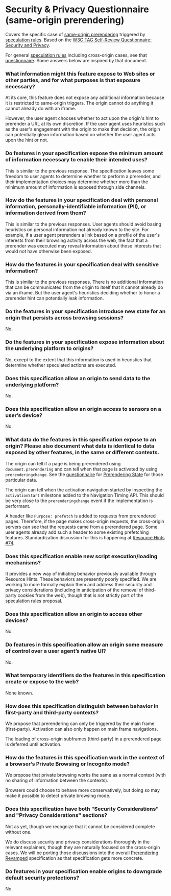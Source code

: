 # Security & Privacy Questionnaire (same-origin prerendering)

Covers the specific case of [same-origin prerendering](same-origin-explainer.md) triggered by [speculation rules](triggers.md). Based on the [W3C TAG Self-Review Questionnaire: Security and Privacy](https://w3ctag.github.io/security-questionnaire/).

For general [speculation rules](triggers.md) including cross-origin cases, see that [questionnaire](speculation-rules-security-privacy-questionnaire.md). Some answers below are inspired by that document.

### What information might this feature expose to Web sites or other parties, and for what purposes is that exposure necessary?

At its core, this feature does not expose any additional information because it is restricted to same-origin triggers. The origin cannot do anything it cannot already do with an iframe.

However, the user agent chooses whether to act upon the origin's hint to prerender a URL at its own discretion. If the user agent uses heuristics such as the user's engagement with the origin to make that decision, the origin can potentially glean information based on whether the user agent acts upon the hint or not.

### Do features in your specification expose the minimum amount of information necessary to enable their intended uses?

This is similar to the previous response. The specification leaves some freedom to user agents to determine whether to perform a prerender, and their implementation choices may determine whether more than the minimum amount of information is exposed through side channels.

### How do the features in your specification deal with personal information, personally-identifiable information (PII), or information derived from them?

This is similar to the previous responses. User agents should avoid basing heuristics on personal information not already known to the site. For example, if a user agent prerenders a link based on a profile of the user's interests from their browsing activity across the web, the fact that a prerender was executed may reveal information about those interests that would not have otherwise been exposed.

### How do the features in your specification deal with sensitive information?

This is similar to the previous responses. There is no additional information that can be communicated from the origin to itself that it cannot already do via an iframe. But the user agent's heuristics deciding whether to honor a prerender hint can potentially leak information.

### Do the features in your specification introduce new state for an origin that persists across browsing sessions?

No.

### Do the features in your specification expose information about the underlying platform to origins?

No, except to the extent that this information is used in heuristics that determine whether speculated actions are executed.

### Does this specification allow an origin to send data to the underlying platform?

No.

### Does this specification allow an origin access to sensors on a user’s device?

No.

### What data do the features in this specification expose to an origin? Please also document what data is identical to data exposed by other features, in the same or different contexts.

The origin can tell if a page is being prerendered using `document.prerendering` and can tell when that page is activated by using `prerenderingchange`. See the [questionnaire](prerendering-state-privacy-questionnaire.md) for [Prerendering State](prerendering-state.md) for those particular data.

The origin can tell when the activation navigation started by inspecting the `activationStart` milestone added to the Navigation Timing API. This should be very close to the `prerenderingchange` event if the implementation is performant.

A header like `Purpose: prefetch` is added to requests from prerendered pages. Therefore, if the page makes cross-origin requests, the cross-origin servers can see that the requests came from a prerendered page. Some user agents already add such a header to some existing prefetching features. Standardization discussion for this is happening at [Resource Hints #74](https://github.com/w3c/resource-hints/issues/74).

### Does this specification enable new script execution/loading mechanisms?

It provides a new way of initiating behavior previously available through Resource Hints. These behaviors are presently poorly specified. We are working to more formally explain them and address their security and privacy considerations (including in anticipation of the removal of third-party cookies from the web), though that is not strictly part of the speculation rules proposal.

### Does this specification allow an origin to access other devices?

No.

### Do features in this specification allow an origin some measure of control over a user agent’s native UI?

No.

### What temporary identifiers do the features in this specification create or expose to the web?

None known.

### How does this specification distinguish between behavior in first-party and third-party contexts?

We propose that prerendering can only be triggered by the main frame (first-party). Activation can also only happen on main frame navigations.

The loading of cross-origin subframes (third-party) in a prerendered page is deferred until activation.

### How do the features in this specification work in the context of a browser’s Private Browsing or Incognito mode?

We propose that private browsing works the same as a normal context (with no sharing of information between the contexts).

Browsers could choose to behave more conservatively, but doing so may make it possible to detect private browsing mode.

### Does this specification have both "Security Considerations" and "Privacy Considerations" sections?

Not as yet, though we recognize that it cannot be considered complete without one.

We do discuss security and privacy considerations thoroughly in the relevant explainers, though they are naturally focused on the cross-origin cases. We will be porting those discussions into the overall [Prerendering Revamped](https://wicg.github.io/nav-speculation/) specification as that specification gets more concrete.

### Do features in your specification enable origins to downgrade default security protections?

No.
